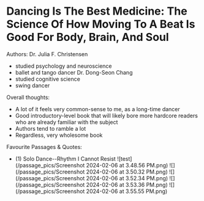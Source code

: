 # Dancing Is The Best Medicine: The Science Of How Moving To A Beat Is Good For Body, Brain, And Soul
Authors:
Dr. Julia F. Christensen
- studied psychology and neuroscience
- ballet and tango dancer
Dr. Dong-Seon Chang
- studied cognitive science
- swing dancer

Overall thoughts:
- A lot of it feels very common-sense to me, as a long-time dancer
- Good introductory-level book that will likely bore more hardcore readers who are already familiar with the subject
- Authors tend to ramble a lot
- Regardless, very wholesome book

Favourite Passages & Quotes:
- (1) Solo Dance--Rhythm I Cannot Resist
  ![test](/passage_pics/Screenshot 2024-02-06 at 3.48.56 PM.png)
  ![](/passage_pics/Screenshot 2024-02-06 at 3.50.32 PM.png)
  ![](/passage_pics/Screenshot 2024-02-06 at 3.52.34 PM.png)
  ![](/passage_pics/Screenshot 2024-02-06 at 3.53.36 PM.png)
  ![](/passage_pics/Screenshot 2024-02-06 at 3.55.55 PM.png)